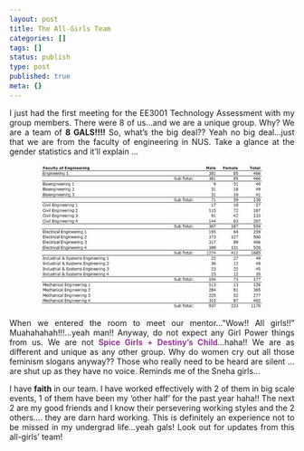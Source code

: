 ```yaml
---
layout: post
title: The All-Girls Team
categories: []
tags: []
status: publish
type: post
published: true
meta: {}
---
```

<p align="justify">I just had the first meeting for the EE3001 Technology Assessment with my group members. There were 8 of us…and we are a unique group. Why? We are a team of <strong>8 GALS!!!!</strong> So, what’s the big deal?? Yeah no big deal…just that we are from the faculty of engineering in NUS. Take a glance at the gender statistics and it’ll explain …</p>
<p align="center"><img border="0" src="/img/d.jpg" /></p>
<p align="justify">When we entered the room to meet our mentor…"Wow!! All girls!!” Muahahahah!!!…yeah man!! Anyway, do not expect any Girl Power things from us. We are not <strong><font color="#993399">Spice Girls + Destiny’s Child</font></strong>…haha!! We are as different and unique as any other group. Why do women cry out all those feminism slogans anyway?? Those who really need to be heard are silent …are shut up as they have no voice. Reminds me of the Sneha girls…</p>
<p align="justify">I have <strong>faith</strong> in our team. I have worked effectively with 2 of them in big scale events, 1 of them have been my ‘other half’ for the past year haha!! The next 2 are my good friends and I know their persevering working styles and the 2 others…. they are darn hard working. This is definitely an experience not to be missed in my undergrad life…yeah gals! Look out for updates from this all-girls’ team!</p>
